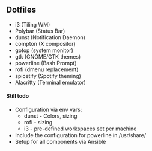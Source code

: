 ## Dotfiles

 - i3 (Tiling WM)
 - Polybar (Status Bar)
 - dunst (Notification Daemon)
 - compton (X compositor)
 - gotop (system monitor)
 - gtk (GNOME/GTK themes)
 - powerline (Bash Prompt)
 - rofi (dmenu replacement)
 - spicetify (Spotify theming)
 - Alacritty (Terminal emulator)

#### Still todo
 - Configuration via env vars:
   - dunst - Colors, sizing
   - rofi - sizing
   - i3 - pre-defined workspaces set per machine
 - Include the configuration for powerline in /usr/share/
 - Setup for all components via Ansible

